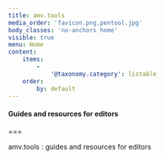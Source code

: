 ```yaml
---
title: amv.tools
media_order: 'favicon.png,pentool.jpg'
body_classes: 'no-anchors home'
visible: true
menu: Home
content:
    items:
        -
            '@taxonomy.category': listable
    order:
        by: default
---
```


#### Guides and resources for editors

===

<div id="title-container">
<span id="title"><span id="spaced">amv.tools :</span> guides and resources for editors</span>
</div>
